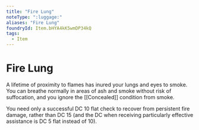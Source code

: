 ```yaml
---
title: "Fire Lung"
noteType: ":luggage:"
aliases: "Fire Lung"
foundryId: Item.bHYA4kK5wmDP34kQ
tags:
  - Item
---
```


# Fire Lung

A lifetime of proximity to flames has inured your lungs and eyes to smoke. You can breathe normally in areas of ash and smoke without risk of suffocation, and you ignore the [[Concealed]] condition from smoke.

You need only a successful DC 10 flat check to recover from persistent fire damage, rather than DC 15 (and the DC when receiving particularly effective assistance is DC 5 flat instead of 10).
